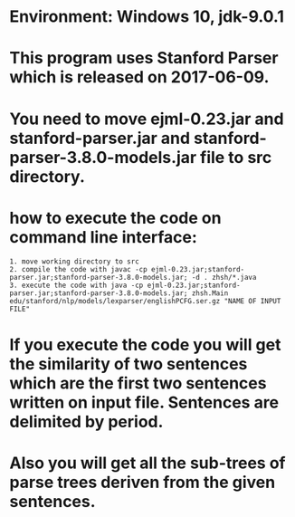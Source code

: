# Environment: Windows 10, jdk-9.0.1
# This program uses Stanford Parser which is released on 2017-06-09.
# You need to move ejml-0.23.jar and stanford-parser.jar and stanford-parser-3.8.0-models.jar file to src directory.
# how to execute the code on command line interface:
    1. move working directory to src
    2. compile the code with javac -cp ejml-0.23.jar;stanford-parser.jar;stanford-parser-3.8.0-models.jar; -d . zhsh/*.java
    3. execute the code with java -cp ejml-0.23.jar;stanford-parser.jar;stanford-parser-3.8.0-models.jar; zhsh.Main edu/stanford/nlp/models/lexparser/englishPCFG.ser.gz "NAME OF INPUT FILE"
# If you execute the code you will get the similarity of two sentences which are the first two sentences written on input file. Sentences are delimited by period.
# Also you will get all the sub-trees of parse trees deriven from the given sentences.

